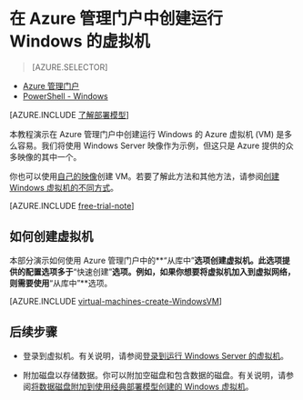 <properties
	pageTitle="在管理门户中创建运行 Windows 的 VM | Azure"
	description="在 Azure 管理门户中创建 Windows 虚拟机。"
	services="virtual-machines"
	documentationCenter=""
	authors="cynthn"
	manager="timlt"
	editor=""
	tags="azure-service-management"/>

<tags
	ms.service="virtual-machines-windows"
	ms.date="01/06/2016"
	wacn.date="05/24/2016"/>

# 在 Azure 管理门户中创建运行 Windows 的虚拟机

> [AZURE.SELECTOR]
- [Azure 管理门户](/documentation/articles/virtual-machines-windows-classic-tutorial)
- [PowerShell - Windows](/documentation/articles/virtual-machines-windows-classic-create-powershell)

<!-- HHTML comment in to break between the selector and the note in the include below-->

[AZURE.INCLUDE [了解部署模型](../includes/learn-about-deployment-models-classic-include.md)]

本教程演示在 Azure 管理门户中创建运行 Windows 的 Azure 虚拟机 (VM) 是多么容易。我们将使用 Windows Server 映像作为示例，但这只是 Azure 提供的众多映像的其中一个。

你也可以使用[自己的映像](/documentation/articles/virtual-machines-windows-classic-createupload-vhd)创建 VM。若要了解此方法和其他方法，请参阅[创建 Windows 虚拟机的不同方式](/documentation/articles/virtual-machines-windows-creation-choices)。

[AZURE.INCLUDE [free-trial-note](../includes/free-trial-note.md)]

## <a id="createvirtualmachine"> </a>如何创建虚拟机

本部分演示如何使用 Azure 管理门户中的**“从库中”**选项创建虚拟机。此选项提供的配置选项多于**“快速创建”**选项。例如，如果你想要将虚拟机加入到虚拟网络，则需要使用**“从库中”**选项。

[AZURE.INCLUDE [virtual-machines-create-WindowsVM](../includes/virtual-machines-create-windowsvm.md)]

## 后续步骤

- 登录到虚拟机。有关说明，请参阅[登录到运行 Windows Server 的虚拟机](/documentation/articles/virtual-machines-windows-classic-connect-logon)。

- 附加磁盘以存储数据。你可以附加空磁盘和包含数据的磁盘。有关说明，请参阅[将数据磁盘附加到使用经典部署模型创建的 Windows 虚拟机](/documentation/articles/virtual-machines-windows-classic-attach-disk)。

<!---HONumber=Mooncake_0215_2016-->